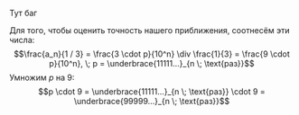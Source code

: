 Тут баг

Для того, чтобы оценить точность нашего приближения, соотнесём эти числа:
$$\frac{a_n}{1 / 3} = \frac{3 \cdot p}{10^n} \div \frac{1}{3} = \frac{9 \cdot p}{10^n}, \; p = \underbrace{11111...}_{n \; \text{раз}}$$
Умножим $p$ на $9$:
$$p \cdot 9 = \underbrace{11111...}_{n \; \text{раз}} \cdot 9 = \underbrace{99999...}_{n \; \text{раз}}$$

[comment]: <> (????? Тут баг, из-за которого marked криво парсит latex сверху и снизу. Придумать решение. TODO)
